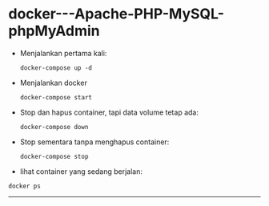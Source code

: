 # docker---Apache-PHP-MySQL-phpMyAdmin
- Menjalankan pertama kali:
  ```
  docker-compose up -d
  ```
- Menjalankan docker
  ```
  docker-compose start
  ```
- Stop dan hapus container, tapi data volume tetap ada:
  ```
  docker-compose down
  ```
- Stop sementara tanpa menghapus container:
  ```
  docker-compose stop
  ```
-  lihat container yang sedang berjalan:
  ```
  docker ps
  ```

----------------
